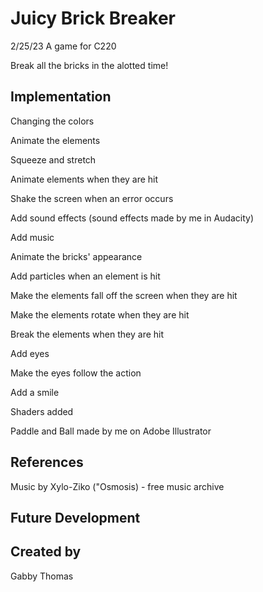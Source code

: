 # Juicy Brick Breaker

2/25/23
A game for C220

Break all the bricks in the alotted time!


## Implementation

Changing the colors

Animate the elements

Squeeze and stretch

Animate elements when they are hit

Shake the screen when an error occurs 

Add sound effects (sound effects made by me in Audacity)

Add music

Animate the bricks' appearance

Add particles when an element is hit

Make the elements fall off the screen when they are hit

Make the elements rotate when they are hit

Break the elements when they are hit

Add eyes

Make the eyes follow the action

Add a smile

Shaders added

Paddle and Ball made by me on Adobe Illustrator

## References
Music by Xylo-Ziko ("Osmosis) - free music archive


## Future Development


## Created by
Gabby Thomas
